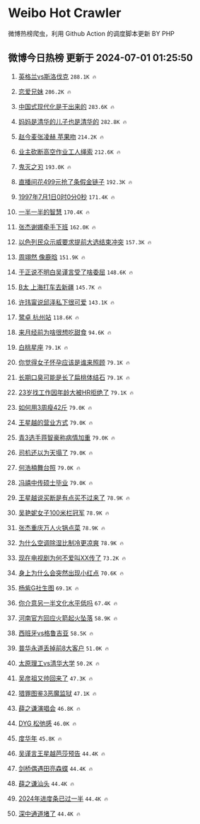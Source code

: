 # Weibo Hot Crawler 



微博热榜爬虫，利用 Github Action 的调度脚本更新 BY PHP 


## 微博今日热榜 更新于 2024-07-01 01:25:50 
1. [英格兰vs斯洛伐克](https://s.weibo.com/weibo?q=%E8%8B%B1%E6%A0%BC%E5%85%B0vs%E6%96%AF%E6%B4%9B%E4%BC%90%E5%85%8B&t=31&band_rank=1&Refer=top) `288.1K 🔥` 

1. [恋爱兄妹](https://s.weibo.com/weibo?q=%23%E6%81%8B%E7%88%B1%E5%85%84%E5%A6%B9%23&t=31&band_rank=2&Refer=top) `286.2K 🔥` 

1. [中国式现代化是干出来的](https://s.weibo.com/weibo?q=%23%E4%B8%AD%E5%9B%BD%E5%BC%8F%E7%8E%B0%E4%BB%A3%E5%8C%96%E6%98%AF%E5%B9%B2%E5%87%BA%E6%9D%A5%E7%9A%84%23&t=31&band_rank=3&Refer=top) `283.6K 🔥` 

1. [妈妈是清华的儿子也是清华的](https://s.weibo.com/weibo?q=%23%E5%A6%88%E5%A6%88%E6%98%AF%E6%B8%85%E5%8D%8E%E7%9A%84%E5%84%BF%E5%AD%90%E4%B9%9F%E6%98%AF%E6%B8%85%E5%8D%8E%E7%9A%84%23&t=31&band_rank=4&Refer=top) `282.8K 🔥` 

1. [赵今麦张凌赫 苹果吻](https://s.weibo.com/weibo?q=%E8%B5%B5%E4%BB%8A%E9%BA%A6%E5%BC%A0%E5%87%8C%E8%B5%AB%20%E8%8B%B9%E6%9E%9C%E5%90%BB&t=31&band_rank=5&Refer=top) `214.2K 🔥` 

1. [业主砍断高空作业工人绳索](https://s.weibo.com/weibo?q=%23%E4%B8%9A%E4%B8%BB%E7%A0%8D%E6%96%AD%E9%AB%98%E7%A9%BA%E4%BD%9C%E4%B8%9A%E5%B7%A5%E4%BA%BA%E7%BB%B3%E7%B4%A2%23&t=31&band_rank=6&Refer=top) `212.6K 🔥` 

1. [鬼灭之刃](https://s.weibo.com/weibo?q=%E9%AC%BC%E7%81%AD%E4%B9%8B%E5%88%83&t=31&band_rank=7&Refer=top) `193.0K 🔥` 

1. [直播间花499元抢了条假金链子](https://s.weibo.com/weibo?q=%23%E7%9B%B4%E6%92%AD%E9%97%B4%E8%8A%B1499%E5%85%83%E6%8A%A2%E4%BA%86%E6%9D%A1%E5%81%87%E9%87%91%E9%93%BE%E5%AD%90%23&t=31&band_rank=8&Refer=top) `192.3K 🔥` 

1. [1997年7月1日0时0分0秒](https://s.weibo.com/weibo?q=%231997%E5%B9%B47%E6%9C%881%E6%97%A50%E6%97%B60%E5%88%860%E7%A7%92%23&t=31&band_rank=9&Refer=top) `171.4K 🔥` 

1. [一半一半的智慧](https://s.weibo.com/weibo?q=%23%E4%B8%80%E5%8D%8A%E4%B8%80%E5%8D%8A%E7%9A%84%E6%99%BA%E6%85%A7%23&t=31&band_rank=10&Refer=top) `170.4K 🔥` 

1. [张杰谢娜牵手下班](https://s.weibo.com/weibo?q=%23%E5%BC%A0%E6%9D%B0%E8%B0%A2%E5%A8%9C%E7%89%B5%E6%89%8B%E4%B8%8B%E7%8F%AD%23&t=31&band_rank=11&Refer=top) `162.0K 🔥` 

1. [以色列民众示威要求提前大选结束冲突](https://s.weibo.com/weibo?q=%23%E4%BB%A5%E8%89%B2%E5%88%97%E6%B0%91%E4%BC%97%E7%A4%BA%E5%A8%81%E8%A6%81%E6%B1%82%E6%8F%90%E5%89%8D%E5%A4%A7%E9%80%89%E7%BB%93%E6%9D%9F%E5%86%B2%E7%AA%81%23&t=31&band_rank=12&Refer=top) `157.3K 🔥` 

1. [周翊然 像鹿晗](https://s.weibo.com/weibo?q=%E5%91%A8%E7%BF%8A%E7%84%B6%20%E5%83%8F%E9%B9%BF%E6%99%97&t=31&band_rank=13&Refer=top) `151.9K 🔥` 

1. [于正说不明白吴谨言受了啥委屈](https://s.weibo.com/weibo?q=%23%E4%BA%8E%E6%AD%A3%E8%AF%B4%E4%B8%8D%E6%98%8E%E7%99%BD%E5%90%B4%E8%B0%A8%E8%A8%80%E5%8F%97%E4%BA%86%E5%95%A5%E5%A7%94%E5%B1%88%23&t=31&band_rank=14&Refer=top) `148.6K 🔥` 

1. [B太 上海打车去新疆](https://s.weibo.com/weibo?q=B%E5%A4%AA%20%E4%B8%8A%E6%B5%B7%E6%89%93%E8%BD%A6%E5%8E%BB%E6%96%B0%E7%96%86&t=31&band_rank=15&Refer=top) `145.7K 🔥` 

1. [许玮甯说邱泽私下很可爱](https://s.weibo.com/weibo?q=%23%E8%AE%B8%E7%8E%AE%E7%94%AF%E8%AF%B4%E9%82%B1%E6%B3%BD%E7%A7%81%E4%B8%8B%E5%BE%88%E5%8F%AF%E7%88%B1%23&t=31&band_rank=16&Refer=top) `143.1K 🔥` 

1. [鹭卓 杭州站](https://s.weibo.com/weibo?q=%E9%B9%AD%E5%8D%93%20%E6%9D%AD%E5%B7%9E%E7%AB%99&t=31&band_rank=17&Refer=top) `118.6K 🔥` 

1. [来月经前为啥很想吃甜食](https://s.weibo.com/weibo?q=%23%E6%9D%A5%E6%9C%88%E7%BB%8F%E5%89%8D%E4%B8%BA%E5%95%A5%E5%BE%88%E6%83%B3%E5%90%83%E7%94%9C%E9%A3%9F%23&t=31&band_rank=18&Refer=top) `94.6K 🔥` 

1. [白桃星座](https://s.weibo.com/weibo?q=%E7%99%BD%E6%A1%83%E6%98%9F%E5%BA%A7&t=31&band_rank=19&Refer=top) `79.1K 🔥` 

1. [你觉得女子怀孕应该是谁来照顾](https://s.weibo.com/weibo?q=%23%E4%BD%A0%E8%A7%89%E5%BE%97%E5%A5%B3%E5%AD%90%E6%80%80%E5%AD%95%E5%BA%94%E8%AF%A5%E6%98%AF%E8%B0%81%E6%9D%A5%E7%85%A7%E9%A1%BE%23&t=31&band_rank=20&Refer=top) `79.1K 🔥` 

1. [长期口臭可能是长了扁桃体结石](https://s.weibo.com/weibo?q=%23%E9%95%BF%E6%9C%9F%E5%8F%A3%E8%87%AD%E5%8F%AF%E8%83%BD%E6%98%AF%E9%95%BF%E4%BA%86%E6%89%81%E6%A1%83%E4%BD%93%E7%BB%93%E7%9F%B3%23&t=31&band_rank=21&Refer=top) `79.1K 🔥` 

1. [23岁找工作因年龄大被HR拒绝了](https://s.weibo.com/weibo?q=%2323%E5%B2%81%E6%89%BE%E5%B7%A5%E4%BD%9C%E5%9B%A0%E5%B9%B4%E9%BE%84%E5%A4%A7%E8%A2%ABHR%E6%8B%92%E7%BB%9D%E4%BA%86%23&t=31&band_rank=22&Refer=top) `79.1K 🔥` 

1. [如何用3周瘦42斤](https://s.weibo.com/weibo?q=%23%E5%A6%82%E4%BD%95%E7%94%A83%E5%91%A8%E7%98%A642%E6%96%A4%23&t=31&band_rank=23&Refer=top) `79.0K 🔥` 

1. [王星越的营业方式](https://s.weibo.com/weibo?q=%23%E7%8E%8B%E6%98%9F%E8%B6%8A%E7%9A%84%E8%90%A5%E4%B8%9A%E6%96%B9%E5%BC%8F%23&t=31&band_rank=24&Refer=top) `79.0K 🔥` 

1. [青3选手蒋智豪称病情加重](https://s.weibo.com/weibo?q=%23%E9%9D%923%E9%80%89%E6%89%8B%E8%92%8B%E6%99%BA%E8%B1%AA%E7%A7%B0%E7%97%85%E6%83%85%E5%8A%A0%E9%87%8D%23&t=31&band_rank=25&Refer=top) `79.0K 🔥` 

1. [司机还以为天塌了](https://s.weibo.com/weibo?q=%23%E5%8F%B8%E6%9C%BA%E8%BF%98%E4%BB%A5%E4%B8%BA%E5%A4%A9%E5%A1%8C%E4%BA%86%23&t=31&band_rank=26&Refer=top) `79.0K 🔥` 

1. [何浩楠舞台照](https://s.weibo.com/weibo?q=%23%E4%BD%95%E6%B5%A9%E6%A5%A0%E8%88%9E%E5%8F%B0%E7%85%A7%23&t=31&band_rank=27&Refer=top) `79.0K 🔥` 

1. [冯禧中传硕士毕业](https://s.weibo.com/weibo?q=%23%E5%86%AF%E7%A6%A7%E4%B8%AD%E4%BC%A0%E7%A1%95%E5%A3%AB%E6%AF%95%E4%B8%9A%23&t=31&band_rank=28&Refer=top) `79.0K 🔥` 

1. [王星越说买断是有点买不过来了](https://s.weibo.com/weibo?q=%23%E7%8E%8B%E6%98%9F%E8%B6%8A%E8%AF%B4%E4%B9%B0%E6%96%AD%E6%98%AF%E6%9C%89%E7%82%B9%E4%B9%B0%E4%B8%8D%E8%BF%87%E6%9D%A5%E4%BA%86%23&t=31&band_rank=29&Refer=top) `78.9K 🔥` 

1. [吴艳妮女子100米栏冠军](https://s.weibo.com/weibo?q=%23%E5%90%B4%E8%89%B3%E5%A6%AE%E5%A5%B3%E5%AD%90100%E7%B1%B3%E6%A0%8F%E5%86%A0%E5%86%9B%23&t=31&band_rank=30&Refer=top) `78.9K 🔥` 

1. [张杰重庆万人火锅点菜](https://s.weibo.com/weibo?q=%23%E5%BC%A0%E6%9D%B0%E9%87%8D%E5%BA%86%E4%B8%87%E4%BA%BA%E7%81%AB%E9%94%85%E7%82%B9%E8%8F%9C%23&t=31&band_rank=31&Refer=top) `78.9K 🔥` 

1. [为什么空调除湿比制冷更凉爽](https://s.weibo.com/weibo?q=%23%E4%B8%BA%E4%BB%80%E4%B9%88%E7%A9%BA%E8%B0%83%E9%99%A4%E6%B9%BF%E6%AF%94%E5%88%B6%E5%86%B7%E6%9B%B4%E5%87%89%E7%88%BD%23&t=31&band_rank=32&Refer=top) `78.9K 🔥` 

1. [现在电视剧为何不爱叫XX传了](https://s.weibo.com/weibo?q=%23%E7%8E%B0%E5%9C%A8%E7%94%B5%E8%A7%86%E5%89%A7%E4%B8%BA%E4%BD%95%E4%B8%8D%E7%88%B1%E5%8F%ABXX%E4%BC%A0%E4%BA%86%23&t=31&band_rank=33&Refer=top) `73.2K 🔥` 

1. [身上为什么会突然出现小红点](https://s.weibo.com/weibo?q=%23%E8%BA%AB%E4%B8%8A%E4%B8%BA%E4%BB%80%E4%B9%88%E4%BC%9A%E7%AA%81%E7%84%B6%E5%87%BA%E7%8E%B0%E5%B0%8F%E7%BA%A2%E7%82%B9%23&t=31&band_rank=34&Refer=top) `70.6K 🔥` 

1. [杨紫G社生图](https://s.weibo.com/weibo?q=%E6%9D%A8%E7%B4%ABG%E7%A4%BE%E7%94%9F%E5%9B%BE&t=31&band_rank=35&Refer=top) `69.1K 🔥` 

1. [你介意另一半文化水平低吗](https://s.weibo.com/weibo?q=%23%E4%BD%A0%E4%BB%8B%E6%84%8F%E5%8F%A6%E4%B8%80%E5%8D%8A%E6%96%87%E5%8C%96%E6%B0%B4%E5%B9%B3%E4%BD%8E%E5%90%97%23&t=31&band_rank=36&Refer=top) `67.4K 🔥` 

1. [河南官方回应火箭起火坠落](https://s.weibo.com/weibo?q=%23%E6%B2%B3%E5%8D%97%E5%AE%98%E6%96%B9%E5%9B%9E%E5%BA%94%E7%81%AB%E7%AE%AD%E8%B5%B7%E7%81%AB%E5%9D%A0%E8%90%BD%23&t=31&band_rank=37&Refer=top) `58.9K 🔥` 

1. [西班牙vs格鲁吉亚](https://s.weibo.com/weibo?q=%23%E8%A5%BF%E7%8F%AD%E7%89%99vs%E6%A0%BC%E9%B2%81%E5%90%89%E4%BA%9A%23&t=31&band_rank=38&Refer=top) `58.5K 🔥` 

1. [普华永道丢掉前8大客户](https://s.weibo.com/weibo?q=%23%E6%99%AE%E5%8D%8E%E6%B0%B8%E9%81%93%E4%B8%A2%E6%8E%89%E5%89%8D8%E5%A4%A7%E5%AE%A2%E6%88%B7%23&t=31&band_rank=39&Refer=top) `51.0K 🔥` 

1. [太原理工vs清华大学](https://s.weibo.com/weibo?q=%23%E5%A4%AA%E5%8E%9F%E7%90%86%E5%B7%A5vs%E6%B8%85%E5%8D%8E%E5%A4%A7%E5%AD%A6%23&t=31&band_rank=40&Refer=top) `50.2K 🔥` 

1. [吴彦祖又帅回来了](https://s.weibo.com/weibo?q=%E5%90%B4%E5%BD%A6%E7%A5%96%E5%8F%88%E5%B8%85%E5%9B%9E%E6%9D%A5%E4%BA%86&t=31&band_rank=41&Refer=top) `47.3K 🔥` 

1. [猎罪图鉴3恶魔监狱](https://s.weibo.com/weibo?q=%23%E7%8C%8E%E7%BD%AA%E5%9B%BE%E9%89%B43%E6%81%B6%E9%AD%94%E7%9B%91%E7%8B%B1%23&t=31&band_rank=42&Refer=top) `47.1K 🔥` 

1. [薛之谦演唱会](https://s.weibo.com/weibo?q=%E8%96%9B%E4%B9%8B%E8%B0%A6%E6%BC%94%E5%94%B1%E4%BC%9A&t=31&band_rank=43&Refer=top) `46.8K 🔥` 

1. [DYG 松弛感](https://s.weibo.com/weibo?q=DYG%20%E6%9D%BE%E5%BC%9B%E6%84%9F&t=31&band_rank=44&Refer=top) `46.0K 🔥` 

1. [度华年](https://s.weibo.com/weibo?q=%E5%BA%A6%E5%8D%8E%E5%B9%B4&t=31&band_rank=45&Refer=top) `45.8K 🔥` 

1. [吴谨言王星越芭莎预告](https://s.weibo.com/weibo?q=%E5%90%B4%E8%B0%A8%E8%A8%80%E7%8E%8B%E6%98%9F%E8%B6%8A%E8%8A%AD%E8%8E%8E%E9%A2%84%E5%91%8A&t=31&band_rank=46&Refer=top) `44.4K 🔥` 

1. [剑桥偶遇田亮森蝶](https://s.weibo.com/weibo?q=%23%E5%89%91%E6%A1%A5%E5%81%B6%E9%81%87%E7%94%B0%E4%BA%AE%E6%A3%AE%E8%9D%B6%23&t=31&band_rank=47&Refer=top) `44.4K 🔥` 

1. [薛之谦汕头](https://s.weibo.com/weibo?q=%E8%96%9B%E4%B9%8B%E8%B0%A6%E6%B1%95%E5%A4%B4&t=31&band_rank=48&Refer=top) `44.4K 🔥` 

1. [2024年进度条已过一半](https://s.weibo.com/weibo?q=%232024%E5%B9%B4%E8%BF%9B%E5%BA%A6%E6%9D%A1%E5%B7%B2%E8%BF%87%E4%B8%80%E5%8D%8A%23&t=31&band_rank=49&Refer=top) `44.4K 🔥` 

1. [深中通道堵了](https://s.weibo.com/weibo?q=%23%E6%B7%B1%E4%B8%AD%E9%80%9A%E9%81%93%E5%A0%B5%E4%BA%86%23&t=31&band_rank=50&Refer=top) `44.4K 🔥` 

